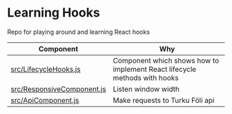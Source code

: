 # Learning Hooks

Repo for playing around and learning React hooks


| Component                                                  | Why                                                                       |
| ---------------------------------------------------------- | ------------------------------------------------------------------------- |
| [src/LifecycleHooks.js](./src/LifecycleHooks.js)           | Component which shows how to implement React lifecycle methods with hooks |
| [src/ResponsiveComponent.js](./src/ResponsiveComponent.js) | Listen window width                                                       |
| [src/ApiComponent.js](./src/ApiComponent.js)               | Make requests to Turku Föli api                                           |
